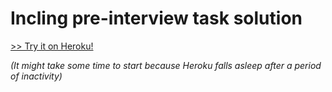 # Incling pre-interview task solution

[>> Try it on Heroku!](https://incling-application.herokuapp.com/)

*(It might take some time to start because Heroku falls asleep after a period of inactivity)*
